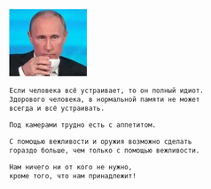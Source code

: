 <!--2018-12-23 08:38:25-->
<img src="putin.jpg">

    Если человека всё устраивает, то он полный идиот. 
    Здорового человека, в нормальной памяти не может
    всегда и всё устраивать.

>

    Под камерами трудно есть с аппетитом.

>

    С помощью вежливости и оружия возможно сделать 
    гораздо больше, чем только с помощью вежливости.

>

    Нам ничего ни от кого не нужно, 
    кроме того, что нам принадлежит!

>